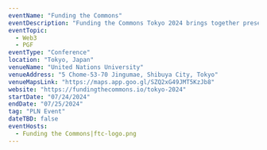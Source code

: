 ```yaml
---
eventName: "Funding the Commons"
eventDescription: "Funding the Commons Tokyo 2024 brings together presentations, panel discussions, and collaborative sessions, welcoming both in-person and virtual participants. It's a chance for builders, protocol developers, academics, and funders to talk, create, and share new ways to fund public goods. Whether you're looking to add your knowledge, learn from the experts, or meet others in the field, this event is where you can help shape the future of public goods funding."
eventTopic:
  - Web3
  - PGF
eventType: "Conference"
location: "Tokyo, Japan"
venueName: "United Nations University"
venueAddress: "5 Chome-53-70 Jingumae, Shibuya City, Tokyo"
venueMapsLink: "https://maps.app.goo.gl/SZQ2xG49JMT5KzJb8"
website: "https://fundingthecommons.io/tokyo-2024"
startDate: "07/24/2024"
endDate: "07/25/2024"
tag: "PLN Event"
dateTBD: false
eventHosts:
  - Funding the Commons|ftc-logo.png
---
```


